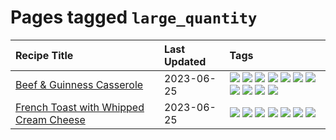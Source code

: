 # Pages tagged `large_quantity`

|Recipe Title|Last Updated|Tags
|:---|:---|:---|
|[Beef & Guinness Casserole](../recipes/beefandguinnesscasserole.md)|2023-06-25|[![](https://img.shields.io/badge/tag-Guinness-8ce73b)](../tags/Guinness.md) [![](https://img.shields.io/badge/tag-Irish-8344b1)](../tags/Irish.md) [![](https://img.shields.io/badge/tag-amazing-9fef19)](../tags/amazing.md) [![](https://img.shields.io/badge/tag-baked-6685b7)](../tags/baked.md) [![](https://img.shields.io/badge/tag-beef-b6c680)](../tags/beef.md) [![](https://img.shields.io/badge/tag-casserole-1d5152)](../tags/casserole.md) [![](https://img.shields.io/badge/tag-large_quantity-659a8f)](../tags/large_quantity.md) [![](https://img.shields.io/badge/tag-long_cook_time-3a4f8e)](../tags/long_cook_time.md) [![](https://img.shields.io/badge/tag-long_prep_time-cb29b)](../tags/long_prep_time.md) [![](https://img.shields.io/badge/tag-messy-427cd)](../tags/messy.md) [![](https://img.shields.io/badge/tag-tricky-91514)](../tags/tricky.md)|
|[French Toast with Whipped Cream Cheese](../recipes/frenchtoastwhippedcreamcheese.md)|2023-06-25|[![](https://img.shields.io/badge/tag-amazing-9fef19)](../tags/amazing.md) [![](https://img.shields.io/badge/tag-breakfast-32613c)](../tags/breakfast.md) [![](https://img.shields.io/badge/tag-dairy-8f457a)](../tags/dairy.md) [![](https://img.shields.io/badge/tag-dessert-28ab17)](../tags/dessert.md) [![](https://img.shields.io/badge/tag-fried-e2596)](../tags/fried.md) [![](https://img.shields.io/badge/tag-large_quantity-659a8f)](../tags/large_quantity.md) [![](https://img.shields.io/badge/tag-messy-427cd)](../tags/messy.md)|